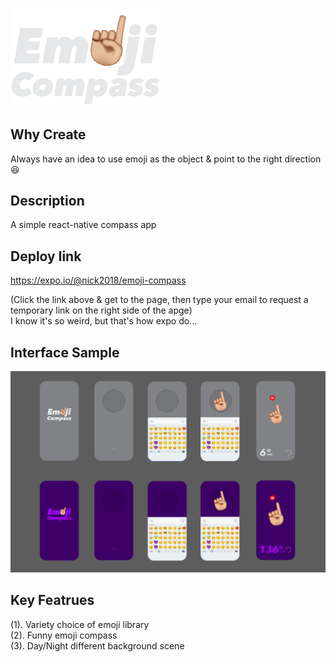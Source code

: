 # <img src='./public/img/logo.png' width='240'/>

## Why Create
Always have an idea to use emoji as the object & point to the right direction😆

## Description
A simple react-native compass app

## Deploy link
https://expo.io/@nick2018/emoji-compass

(Click the link above & get to the page, then type your email to request a temporary link on the right side of the apge)<br/>
I know it's so weird, but that's how expo do...


## Interface Sample
<img src='./public/img/sample1.png'/>

## Key Featrues
(1). Variety choice of emoji library<br/>
(2). Funny emoji compass<br/>
(3). Day/Night different background scene<br/>
